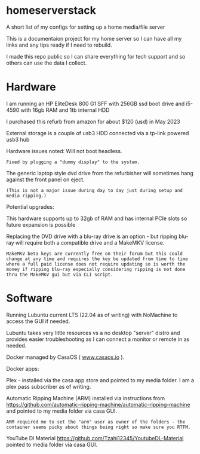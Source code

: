 # homeserverstack
A short list of my configs for setting up a home media/file server


This is a documentaion project for my home server so I can have all my links and any tips ready if I need to rebuild.

I made this repo public so I can share everything for tech support and so others can use the data I collect.

# Hardware
I am running an HP EliteDesk 800 G1 SFF with 256GB ssd boot drive and i5-4590 with 16gb RAM and 1tb internal HDD

I purchased this refurb from amazon for about $120 (usd) in May 2023

External storage is a couple of usb3 HDD connected via a tp-link powered usb3 hub

Hardware issues noted:
  Will not boot headless.
    
    Fixed by plugging a "dummy display" to the system.
 
 The generic laptop style dvd drive from the refurbisher will sometimes hang against the front panel on eject.
    
    (This is not a major issue during day to day just during setup and media ripping.)
    
Potential upgrades:
  
  This hardware supports up to 32gb of RAM and has internal PCIe slots so future expansion is possible
  
  Replacing the DVD drive with a blu-ray drive is an option - but ripping blu-ray will require both a compatible drive and a MakeMKV license.
  
    MakeMKV beta keys are currently free on their forum but this could change at any time and requires the key be updated from time to time where a full paid license does not require updating so is worth the money if ripping blu-ray especially considering ripping is not done thru the MakeMKV gui but via CLI script.
    
# Software
Running Lubuntu current LTS (22.04 as of writing) with NoMachine to access the GUI if needed.

Lubuntu takes very little resources vs a no desktop "server" distro and provides easier troubleshooting as I can connect a monitor or remote in as needed.

Docker managed by CasaOS ( www.casaos.io ).

  Docker apps:
  
  Plex - installed via the casa app store and pointed to my media folder. I am a plex pass subscriber as of writing.
  
  Automatic Ripping Machine (ARM) installed via instructions from https://github.com/automatic-ripping-machine/automatic-ripping-machine and pointed to my media folder via casa GUI.
  
    ARM required me to set the "arm" user as owner of the folders - the container seems picky about things being right so make sure you RTFM.
  
  YouTube Dl Material https://github.com/Tzahi12345/YoutubeDL-Material pointed to media folder via casa GUI.
    
